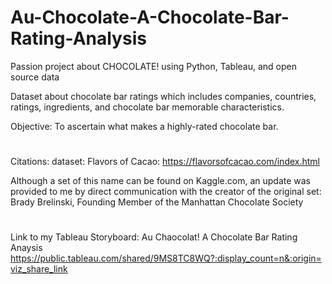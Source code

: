# Au-Chocolate-A-Chocolate-Bar-Rating-Analysis

Passion project about CHOCOLATE! using Python, Tableau, and open source data

Dataset about chocolate bar ratings which includes companies, countries, ratings, ingredients, and chocolate bar memorable characteristics.

Objective: To ascertain what makes a highly-rated chocolate bar.
#
Citations:
dataset: Flavors of Cacao: https://flavorsofcacao.com/index.html

Although a set of this name can be found on Kaggle.com, an update was provided to me by direct communication with the creator of the original set:
Brady Brelinski,
Founding Member of the Manhattan Chocolate Society 
#
Link to my Tableau Storyboard: Au Chaocolat! A Chocolate Bar Rating Anaysis
https://public.tableau.com/shared/9MS8TC8WQ?:display_count=n&:origin=viz_share_link
